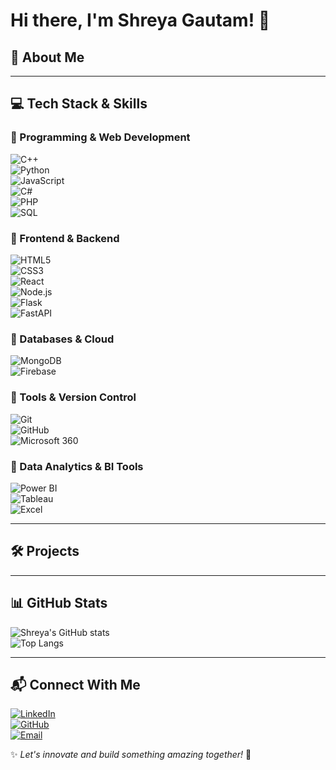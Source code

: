 # Hi there, I'm Shreya Gautam! 👋  

## 🚀 About Me  


---

## 💻 Tech Stack & Skills  

### 🔹 Programming & Web Development  
![C++](https://img.shields.io/badge/-C++-000?&logo=C%2B%2B&logoColor=white)  
![Python](https://img.shields.io/badge/-Python-000?&logo=Python&logoColor=white)  
![JavaScript](https://img.shields.io/badge/-JavaScript-000?&logo=JavaScript&logoColor=white)  
![C#](https://img.shields.io/badge/-C%23-000?&logo=Csharp&logoColor=white)  
![PHP](https://img.shields.io/badge/-PHP-000?&logo=PHP&logoColor=white)  
![SQL](https://img.shields.io/badge/-SQL-000?&logo=MySQL&logoColor=white)   

### 🔹 Frontend & Backend  
![HTML5](https://img.shields.io/badge/-HTML5-000?&logo=HTML5&logoColor=white)  
![CSS3](https://img.shields.io/badge/-CSS3-000?&logo=CSS3&logoColor=white)  
![React](https://img.shields.io/badge/-React-000?&logo=React&logoColor=white)  
![Node.js](https://img.shields.io/badge/-Node.js-000?&logo=Node.js&logoColor=white)  
![Flask](https://img.shields.io/badge/-Flask-000?&logo=Flask&logoColor=white)  
![FastAPI](https://img.shields.io/badge/-FastAPI-000?&logo=FastAPI&logoColor=white)

### 🔹 Databases & Cloud  
![MongoDB](https://img.shields.io/badge/-MongoDB-000?&logo=MongoDB&logoColor=white)  
![Firebase](https://img.shields.io/badge/-Firebase-000?&logo=Firebase&logoColor=white) 

### 🔹 Tools & Version Control  
![Git](https://img.shields.io/badge/-Git-000?&logo=Git&logoColor=white)  
![GitHub](https://img.shields.io/badge/-GitHub-000?&logo=GitHub&logoColor=white)  
![Microsoft 360](https://img.shields.io/badge/-Microsoft_Office-000?&logo=Microsoft-Office&logoColor=white)  

### 🔹 Data Analytics & BI Tools  
![Power BI](https://img.shields.io/badge/-Power_BI-000?&logo=Power-BI&logoColor=white)  
![Tableau](https://img.shields.io/badge/-Tableau-000?&logo=Tableau&logoColor=white)  
![Excel](https://img.shields.io/badge/-Excel-000?&logo=Microsoft-Excel&logoColor=white)  

---

## 🛠 Projects  


---

## 📊 GitHub Stats  
![Shreya's GitHub stats](https://github-readme-stats.vercel.app/api?username=Shreyagautam29&show_icons=true&theme=tokyonight)  
![Top Langs](https://github-readme-stats.vercel.app/api/top-langs/?username=Shreyagautam29&layout=compact&theme=tokyonight)  

---

## 📬 Connect With Me  
[![LinkedIn](https://img.shields.io/badge/LinkedIn-0A66C2?style=for-the-badge&logo=linkedin&logoColor=white)](https://www.linkedin.com/in/vaishalitiwari/)  
[![GitHub](https://img.shields.io/badge/GitHub-181717?style=for-the-badge&logo=github&logoColor=white)](https://github.com/VaishaliTiwari)  
[![Email](https://img.shields.io/badge/Email-D14836?style=for-the-badge&logo=gmail&logoColor=white)](mailto:vaishali@example.com)  

✨ _Let's innovate and build something amazing together!_ 🚀  
